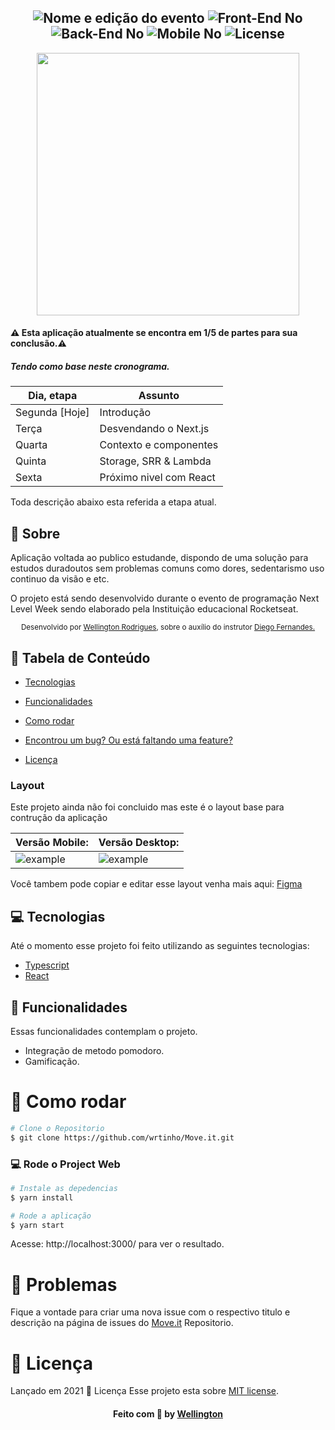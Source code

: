 <h2 align="center">
  <img src="https://img.shields.io/badge/Move.it-v1-blueblack?color=blue&style=for-the-badge" alt="Nome e edição do evento" />
  <img src="https://img.shields.io/badge/Front End%3F-no-blueblack?color=blue&style=for-the-badge" alt="Front-End No" />
  <img src="https://img.shields.io/badge/Back End%3F-no-blueblack?color=blue&style=for-the-badge" alt="Back-End No" />
  <img src="https://img.shields.io/badge/Mobile%3F-no-blueblack?color=blue&style=for-the-badge" alt="Mobile No" />
  <img src="https://img.shields.io/github/license/WorkEasy/WorkEasy?color=black&style=for-the-badge" alt="License" />
</h2>



<p align="center">
   <img src="https://github.com/wrtinho/Move.it/images/Move.it_Logo.png alt="logo-Move.it" width="420"/>
</p>

#### ⚠️ Esta aplicação atualmente se encontra em 1/5 de partes para sua conclusão.⚠️
##### Tendo como base neste cronograma. 
| Dia, etapa   | Assunto |
|----------|----------|
|Segunda [Hoje] | Introdução |
|Terça |  Desvendando o Next.js |
|Quarta |  Contexto e componentes |
|Quinta |  Storage, SRR & Lambda |
|Sexta |  Próximo nivel com React |

Toda descrição abaixo esta referida a etapa atual.
## 📖 Sobre 


Aplicação voltada ao publico estudande, dispondo de uma solução para estudos duradoutos sem problemas comuns como dores, sedentarismo uso continuo da visão e etc. 

O projeto está sendo desenvolvido durante o evento de programação Next Level Week sendo elaborado pela Instituição educacional Rocketseat.



<div align="center">
   <sub>Desenvolvido por 
    <a href="https://github.com/wrtinho">Wellington Rodrigues</a>, sobre o auxílio do instrutor 
    <a href="https://github.com/diego3g">Diego Fernandes.</a>
  </sub>
</div>

## :pushpin: Tabela de Conteúdo

* [Tecnologias](#computer-tecnologias)
* [Funcionalidades](#rocket-funcionalidades)
* [Como rodar](#construction_worker-como-rodar)
* [Encontrou um bug? Ou está faltando uma feature?](#bug-problemas)

* [Licença](#memo-licença)

### Layout
Este projeto ainda não foi concluido mas este é o layout base para contrução da aplicação

| Versão Mobile: |Versão Desktop: |
|----------|----------|
| ![example](https://github.com/wrtinho/Move.it/images/screens/home.png) |  ![example](https://github.com/wrtinho/Move.it/images/screens/home.png) |

Você tambem pode copiar e editar esse layout venha mais aqui: [Figma](https://www.figma.com/file/ge20pu3ofMOKoliUyKx1Nl/Move.it-1.0/duplicate)
## :computer: Tecnologias
Até o momento esse projeto foi feito utilizando as seguintes tecnologias:

* [Typescript](https://www.typescriptlang.org/)
* [React](https://reactjs.org/)

## :rocket: Funcionalidades
Essas funcionalidades contemplam o projeto.

* Integração de metodo pomodoro.
* Gamificação.

# :construction_worker: Como rodar

```bash
# Clone o Repositorio
$ git clone https://github.com/wrtinho/Move.it.git

```
### 💻 Rode o Project Web

```bash
# Instale as depedencias
$ yarn install

# Rode a aplicação
$ yarn start

```
Acesse: http://localhost:3000/ para ver o resultado.

# :bug: Problemas

Fique a vontade para criar uma nova issue com o respectivo titulo e descrição na página de issues do [Move.it](https://github.com/wrtinho/Move.it/issues) Repositorio.


# :memo: Licença

Lançado em 2021 :memo: Licença
Esse projeto esta sobre [MIT license](./LICENSE).



<h4 align="center">
    Feito com 💜 by <a href="https://www.linkedin.com/in/wellington-rodrigues-a11b1392/" target="_blank">Wellington </a>
</h4>

